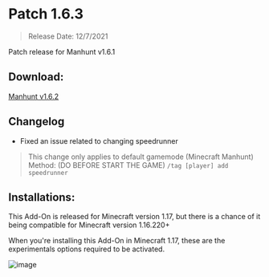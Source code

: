 # Patch 1.6.3
> Release Date: 12/7/2021

Patch release for Manhunt v1.6.1

## Download:
[Manhunt v1.6.2](https://cdn.discordapp.com/attachments/571863283657867294/864080875637309440/manhunt-v1.6.2.mcaddon)

## Changelog
- Fixed an issue related to changing speedrunner
> This change only applies to default gamemode (Minecraft Manhunt)
> Method: (DO BEFORE START THE GAME)
`/tag [player] add speedrunner`

## Installations:
This Add-On is released for Minecraft version 1.17, but there is a chance of it being compatible for Minecraft version 1.16.220+

When you're installing this Add-On in Minecraft 1.17, these are the experimentals options required to be activated.

![image](https://media.discordapp.net/attachments/583617915203354633/860461710761918484/unknown.png)